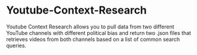 # Youtube-Context-Research

Youtube Context Research allows you to pull data from two different YouTube channels with different political bias and return two .json files 
that retrieves videos from both channels based on a list of common search queries. 
